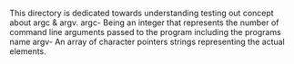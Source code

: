 This directory is dedicated towards understanding  testing out concept about argc & argv. 
argc- Being an integer that represents the number of command line arguments passed to the program including the programs name
argv- An array of character pointers strings representing the actual elements.